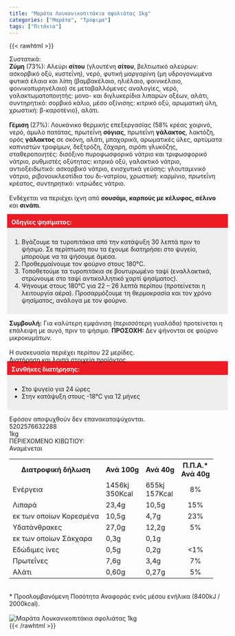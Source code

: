 ```yaml
---
title: "Μαράτα Λουκανικοπιτάκια σφολιάτας 1kg"
categories: ["Μαράτα", "Τρόφιμα"]
tags: ["Πιτάκια"]
---
```

{{< rawhtml >}}

<div class="sload310"><div class="product"><div id="sistatika">Συστατικά:</div><div class="alltext"><b>Ζύμη</b> (73%): Αλεύρι <b>σίτου</b> (γλουτένη <b>σίτου</b>, βελτιωτικό αλεύρων: ασκορβικό οξύ, κυστεΐνη), νερό, φυτική μαργαρίνη {μη υδρογονωμένα φυτικά έλαια και λίπη (βαμβακέλαιο, ηλιέλαιο, φοινικέλαιο, φοινικοπυρηνέλαιο) σε μεταβαλλόμενες αναλογίες, νερό, γαλακτωματοποιητής: μονο- και διγλυκερίδια λιπαρών οξέων, αλάτι, συντηρητικό: σορβικό κάλιο, μέσο οξίνισης: κιτρικό οξύ, αρωματική ύλη, χρωστική: β-καροτένιο}, αλάτι.<br><br><b>Γέμιση </b>(27%): Λουκάνικο θερμικής επεξεργασίας (58% κρέας χοιρινό, νερό, άμυλο πατάτας, πρωτεΐνη <b>σόγιας</b>, πρωτεΐνη <b>γάλακτος</b>, λακτόζη, ορός <b>γάλακτος</b> σε σκόνη, αλάτι, μπαχαρικά, αρωματικές ύλες, αρτύματα καπνιστών τροφίμων, δεξτρόζη, ζάχαρη, σιρόπι γλυκόζης, σταθεροποιητές: δισόξινο πυροφωσφορικό νάτριο και τριφωσφορικό νάτριο, ρυθμιστές οξύτητας: κιτρικό οξύ, γαλακτικό νάτριο, αντιοξειδωτικό: ασκορβικό νάτριο, ενισχυτικά γεύσης: γλουταμινικό νάτριο, ριβονουκλεοτίδια του δι-νατρίου, χρωστική: καρμίνιο, πρωτεΐνη κρέατος, συντηρητικό: νιτρώδες νάτριο.<br><br>Ενδέχεται να περιέχει ίχνη από <b>σουσάμι, καρπούς με κέλυφος, σέλινο</b> και <b>σινάπι</b>.<br><br><div style="background:#ed1c24;color:#fff;margin:-5px;padding:10px"><b>Οδηγίες ψησίματος:</b></div><div style="background:#eee;margin:-5px;padding:10px"><ol style="text-align:left"><li>Βγάζουμε τα τυροπιτάκια από την κατάψυξη 30 λεπτά πριν το ψήσιμο. Σε περίπτωση που τα έχουμε διατηρήσει στο ψυγείο, μπορούμε να τα ψήσουμε άμεσα.</li><li>Προθερμαίνουμε τον φούρνο στους 180°C.</li><li>Τοποθετούμε τα τυροπιτάκια σε βουτυρωμένο ταψί (εναλλακτικά, στρώνουμε στο ταψί αντικολλητικό χαρτί ψησίματος).</li><li>Ψήνουμε στους 180°C για 22 – 26 λεπτά περίπου (προτείνεται η λειτουργία αέρα). Προσαρμόζουμε τη θερμοκρασία και τον χρόνο ψησίματος, ανάλογα με τον φούρνο.</li></ol></div><br><b>Συμβουλή:</b> Για καλύτερη εμφάνιση (περισσότερη γυαλάδα) προτείνεται η επάλειψη με αυγό, πριν το ψήσιμο. <b>ΠΡΟΣΟΧΗ:</b> Δεν ψήνονται σε φούρνο μικροκυμάτων.<br><br>Η συσκευασία περιέχει περίπου 22 μερίδες.<br></div><div id="loipa">Διατήρηση και λοιπά στοιχεία προϊόντος</div><div class="alltext"><div style="background:#ed1c24;color:#fff;margin:-5px;padding:10px"><b>Συνθήκες διατήρησης:</b></div><div style="background:#eee;margin:-5px;padding:10px"><ul style="text-align:left"><li>Στο ψυγείο για 24 ώρες</li><li>Στην κατάψυξη στους -18°C για 12 μήνες</li></ul></div><br>Εφόσον αποψυχθούν δεν επανακαταψύχονται.</div><div id="barcode"><div id="barimage1"></div><span id="bartext">5202576632288</span></div><div id="varos"><div id="varosimage1"></div><span id="varostext">1kg</span></div><div id="kivotio">ΠΕΡΙΕΧΟΜΕΝΟ ΚΙΒΩΤΙΟΥ:<br>Αναμένεται</div><div class="tabout"><table id="diatable"><tbody><tr><th>Διατροφική δήλωση</th><th>Ανά 100g</th><th>Ανά 40g</th><th>Π.Π.Α.*<br>Ανά 40g</th></tr><tr><td class="texr2">Ενέργεια</td><td class="texr">1456kj<br>350Kcal</td><td class="texr">655kj<br>157Kcal</td><td class="texr" style="text-align:center">8%</td></tr><tr><td class="texr2">Λιπαρά</td><td class="texr">23,4g</td><td class="texr">10,5g</td><td class="texr" style="text-align:center">15%</td></tr><tr><td class="gray">εκ των οποίων Κορεσµένα</td><td class="gray2">10,5g</td><td class="gray2">4,7g</td><td class="gray2" style="text-align:center">23%</td></tr><tr><td class="texr2">Yδατάνθρακες</td><td class="texr">27,0g</td><td class="texr">12,2g</td><td class="texr" style="text-align:center">5%</td></tr><tr><td class="gray">εκ των οποίων Σάκχαρα</td><td class="gray2">0,3g</td><td class="gray2">0,1g</td><td class="gray2" style="text-align:center"></td></tr><tr><td class="texr2">Eδώδιμες ίνες</td><td class="texr">0,5g</td><td class="texr">0,2g</td><td class="texr" style="text-align:center">&lt;1%</td></tr><tr><td class="texr2">Πρωτεΐνες</td><td class="texr">7,6g</td><td class="texr">3,4g</td><td class="texr" style="text-align:center">7%</td></tr><tr><td class="texr2">Αλάτι</td><td class="texr">0,60g</td><td class="texr">0,27g</td><td class="texr" style="text-align:center">5%</td></tr></tbody></table></div><br><div class="alltext">* Προσλαμβανόμενη Ποσότητα Αναφοράς ενός μέσου ενήλικα (8400kJ / 2000kcal).</div><br><div class="pimg"><img alt="Μαράτα Λουκανικοπιτάκια σφολιάτας 1kg" title="Μαράτα Λουκανικοπιτάκια σφολιάτας 1kg" src="/media/images/marata-loukanikopitakia-sfoliatas-1kg.jpg"></div></div></div>
{{< /rawhtml >}}



